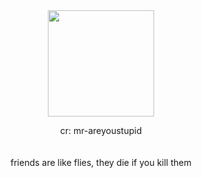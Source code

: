 
<div align="center">
  <img height="15" src="https://64.media.tumblr.com/008a6731abb0e2b079b02e61d95a61d8/5bc533c11613f9df-15/s1280x1920/1871928696037796f932a39fd3309569042e5d73.pnj"  /> 
<div align="center"> <br>
  <img height="170" src="https://i.ibb.co/tTGcyyGV/Untitled537-20250523044548.png"  />
</div>
<p align="center"> cr: mr-areyoustupid <br><br><br>
  friends are like flies, they die if you kill them
<div align="center">
  <img height="15" src="https://64.media.tumblr.com/008a6731abb0e2b079b02e61d95a61d8/5bc533c11613f9df-15/s1280x1920/1871928696037796f932a39fd3309569042e5d73.pnj"  /> 
<div align="center">
